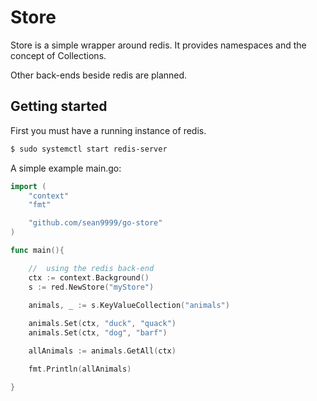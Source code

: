 # Store

Store is a simple wrapper around redis. It provides namespaces and the concept of Collections.

Other back-ends beside redis are planned.

## Getting started

First you must have a running instance of redis.

```sh
$ sudo systemctl start redis-server
```

A simple example main.go:

```go
import (
	"context"
	"fmt"

	"github.com/sean9999/go-store"
)

func main(){

    //  using the redis back-end
	ctx := context.Background()
	s := red.NewStore("myStore")

    animals, _ := s.KeyValueCollection("animals")
    
    animals.Set(ctx, "duck", "quack")
    animals.Set(ctx, "dog", "barf")

    allAnimals := animals.GetAll(ctx)

    fmt.Println(allAnimals)

}
```